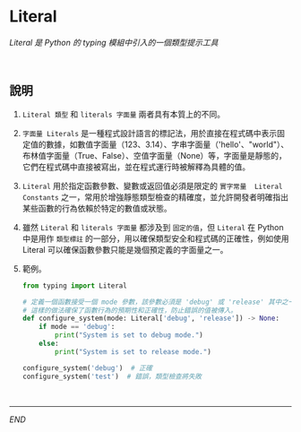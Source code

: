 # Literal

_Literal 是 Python 的 typing 模組中引入的一個類型提示工具_

<br>

## 說明

1. `Literal 類型` 和 `literals 字面量` 兩者具有本質上的不同。

2. `字面量 Literals` 是一種程式設計語言的標記法，用於直接在程式碼中表示固定值的數據，如數值字面量（123、3.14）、字串字面量（'hello'、"world"）、布林值字面量（True、False）、空值字面量（None）等，字面量是靜態的，它們在程式碼中直接被寫出，並在程式運行時被解釋為具體的值。

3. `Literal` 用於指定函數參數、變數或返回值必須是限定的 `實字常量  Literal Constants` 之一，常用於增強靜態類型檢查的精確度，並允許開發者明確指出某些函數的行為依賴於特定的數值或狀態。

4. 雖然 `Literal` 和 `literals 字面量` 都涉及到 `固定的值`，但 `Literal` 在 Python 中是用作 `類型標註` 的一部分，用以確保類型安全和程式碼的正確性，例如使用 Literal 可以確保函數參數只能是幾個預定義的字面量之一。

5. 範例。

    ```python
    from typing import Literal

    # 定義一個函數接受一個 mode 參數，該參數必須是 'debug' 或 'release' 其中之一。
    # 這樣的做法確保了函數行為的預期性和正確性，防止錯誤的值被傳入。
    def configure_system(mode: Literal['debug', 'release']) -> None:
        if mode == 'debug':
            print("System is set to debug mode.")
        else:
            print("System is set to release mode.")

    configure_system('debug')  # 正確
    configure_system('test')  # 錯誤，類型檢查將失敗
    ```

<br>

___

_END_
